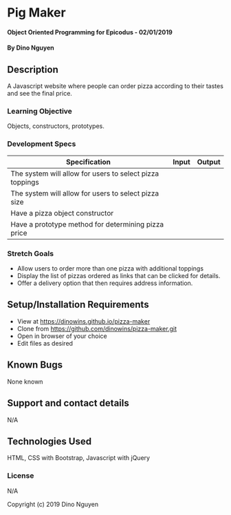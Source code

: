 # Pig Maker

#### Object Oriented Programming for Epicodus - 02/01/2019

#### By Dino Nguyen

## Description
A Javascript website where people can order pizza according to their tastes and see the final price.


### Learning Objective

Objects, constructors, prototypes.

### Development Specs

Specification | Input | Output
------------- | ----- | ------
The system will allow for users to select pizza toppings | |
The system will allow for users to select pizza size | |
Have a pizza object constructor | |
Have a prototype method for determining pizza price | |

### Stretch Goals

* Allow users to order more than one pizza with additional toppings
* Display the list of pizzas ordered as links that can be clicked for details.
* Offer a delivery option that then requires address information.

## Setup/Installation Requirements

* View at https://dinowins.github.io/pizza-maker
* Clone from https://github.com/dinowins/pizza-maker.git
* Open in browser of your choice
* Edit files as desired


## Known Bugs

None known

## Support and contact details

N/A

## Technologies Used

HTML, CSS with Bootstrap, Javascript with jQuery

### License

N/A

Copyright (c) 2019 Dino Nguyen
